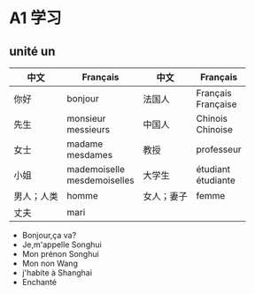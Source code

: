 <head>
  <script src="https://cdn.mathjax.org/mathjax/latest/MathJax.js?config=TeX-AMS-MML_HTMLorMML" type="text/javascript"></script>
  <script type="text/x-mathjax-config">
    MathJax.Hub.Config({
      tex2jax: {
      skipTags: ['script', 'noscript', 'style', 'textarea', 'pre'],
      inlineMath: [['$','$']]
      }
    });
  </script>
</head>

# A1 学习

## unité un
中文|Français|中文|Français
---|---|---|---
你好|bonjour|法国人|Français<br>Française
先生|monsieur<br>messieurs|中国人|Chinois<br>Chinoise
女士|madame<br>mesdames|教授|professeur
小姐|mademoiselle<br>mesdemoiselles|大学生|étudiant<br>étudiante
男人；人类|homme|女人；妻子|femme
丈夫|mari

- Bonjour,ça va?
- Je,m'appelle Songhui
- Mon prénon Songhui
- Mon non Wang
- j'habite à Shanghai
- Enchanté


